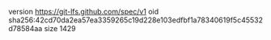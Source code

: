 version https://git-lfs.github.com/spec/v1
oid sha256:42cd70da2ea57ea3359265c19d228e103edfbf1a78340619f5c45532d78584aa
size 1429
